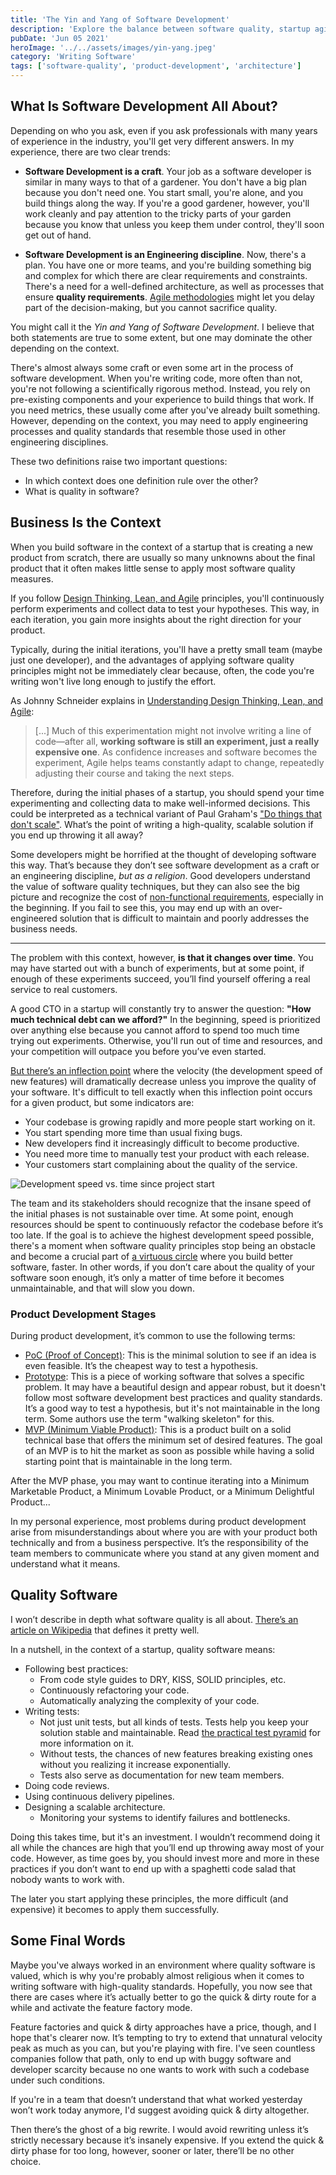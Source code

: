 ```yaml
---
title: 'The Yin and Yang of Software Development'
description: 'Explore the balance between software quality, startup agility, and product development.'
pubDate: 'Jun 05 2021'
heroImage: '../../assets/images/yin-yang.jpeg'
category: 'Writing Software'
tags: ['software-quality', 'product-development', 'architecture']
---
```


## What Is Software Development All About?

Depending on who you ask, even if you ask professionals with many years of experience in the industry, you'll get very different answers. In my experience, there are two clear trends:

- **Software Development is a craft**. Your job as a software developer is similar in many ways to that of a gardener. You don't have a big plan because you don't need one. You start small, you're alone, and you build things along the way. If you're a good gardener, however, you'll work cleanly and pay attention to the tricky parts of your garden because you know that unless you keep them under control, they'll soon get out of hand.

- **Software Development is an Engineering discipline**. Now, there's a plan. You have one or more teams, and you're building something big and complex for which there are clear requirements and constraints. There's a need for a well-defined architecture, as well as processes that ensure **quality requirements**. [Agile methodologies](https://en.wikipedia.org/wiki/Agile_software_development) might let you delay part of the decision-making, but you cannot sacrifice quality.

You might call it the _Yin and Yang of Software Development_. I believe that both statements are true to some extent, but one may dominate the other depending on the context.

There's almost always some craft or even some art in the process of software development. When you're writing code, more often than not, you're not following a scientifically rigorous method. Instead, you rely on pre-existing components and your experience to build things that work. If you need metrics, these usually come after you've already built something. However, depending on the context, you may need to apply engineering processes and quality standards that resemble those used in other engineering disciplines.

These two definitions raise two important questions:

- In which context does one definition rule over the other?
- What is quality in software?

## Business Is the Context

When you build software in the context of a startup that is creating a new product from scratch, there are usually so many unknowns about the final product that it often makes little sense to apply most software quality measures.

If you follow [Design Thinking, Lean, and Agile](https://www.thoughtworks.com/books/understanding-design-thinking-lean-agile-jonny-schneider) principles, you'll continuously perform experiments and collect data to test your hypotheses. This way, in each iteration, you gain more insights about the right direction for your product.

Typically, during the initial iterations, you'll have a pretty small team (maybe just one developer), and the advantages of applying software quality principles might not be immediately clear because, often, the code you're writing won't live long enough to justify the effort.

As Johnny Schneider explains in [Understanding Design Thinking, Lean, and Agile](https://www.goodreads.com/en/book/show/35784015):

> [...] Much of this experimentation might not involve writing a line of code—after all, **working software is still an experiment, just a really expensive one**. As confidence increases and software becomes the experiment, Agile helps teams constantly adapt to change, repeatedly adjusting their course and taking the next steps.

Therefore, during the initial phases of a startup, you should spend your time experimenting and collecting data to make well-informed decisions. This could be interpreted as a technical variant of Paul Graham's ["Do things that don't scale"](http://paulgraham.com/ds.html). What’s the point of writing a high-quality, scalable solution if you end up throwing it all away?

Some developers might be horrified at the thought of developing software this way. That’s because they don’t see software development as a craft or an engineering discipline, _but as a religion_. Good developers understand the value of software quality techniques, but they can also see the big picture and recognize the cost of [non-functional requirements](https://en.wikipedia.org/wiki/Non-functional_requirement), especially in the beginning. If you fail to see this, you may end up with an over-engineered solution that is difficult to maintain and poorly addresses the business needs.

---

The problem with this context, however, **is that it changes over time**. You may have started out with a bunch of experiments, but at some point, if enough of these experiments succeed, you’ll find yourself offering a real service to real customers.

A good CTO in a startup will constantly try to answer the question: **"How much technical debt can we afford?"** In the beginning, speed is prioritized over anything else because you cannot afford to spend too much time trying out experiments. Otherwise, you'll run out of time and resources, and your competition will outpace you before you’ve even started.

[But there’s an inflection point](https://blog.devgenius.io/quality-vs-speed-9a46a6254a4e) where the velocity (the development speed of new features) will dramatically decrease unless you improve the quality of your software. It's difficult to tell exactly when this inflection point occurs for a given product, but some indicators are:

- Your codebase is growing rapidly and more people start working on it.
- You start spending more time than usual fixing bugs.
- New developers find it increasingly difficult to become productive.
- You need more time to manually test your product with each release.
- Your customers start complaining about the quality of the service.

![Development speed vs. time since project start](/assets/images/speed-time-chart.png)

The team and its stakeholders should recognize that the insane speed of the initial phases is not sustainable over time. At some point, enough resources should be spent to continuously refactor the codebase before it’s too late. If the goal is to achieve the highest development speed possible, there's a moment when software quality principles stop being an obstacle and become a crucial part of [a virtuous circle](https://www.youtube.com/watch?v=ZmgbjaRfp_Q) where you build better software, faster. In other words, if you don’t care about the quality of your software soon enough, it’s only a matter of time before it becomes unmaintainable, and that will slow you down.

### Product Development Stages

During product development, it’s common to use the following terms:

- [PoC (Proof of Concept)](https://en.wikipedia.org/wiki/Proof_of_concept): This is the minimal solution to see if an idea is even feasible. It’s the cheapest way to test a hypothesis.
- [Prototype](https://en.wikipedia.org/wiki/Prototype): This is a piece of working software that solves a specific problem. It may have a beautiful design and appear robust, but it doesn't follow most software development best practices and quality standards. It’s a good way to test a hypothesis, but it's not maintainable in the long term. Some authors use the term "walking skeleton" for this.
- [MVP (Minimum Viable Product)](https://en.wikipedia.org/wiki/Minimum_viable_product): This is a product built on a solid technical base that offers the minimum set of desired features. The goal of an MVP is to hit the market as soon as possible while having a solid starting point that is maintainable in the long term.

After the MVP phase, you may want to continue iterating into a Minimum Marketable Product, a Minimum Lovable Product, or a Minimum Delightful Product...

In my personal experience, most problems during product development arise from misunderstandings about where you are with your product both technically and from a business perspective. It’s the responsibility of the team members to communicate where you stand at any given moment and understand what it means.

## Quality Software

I won’t describe in depth what software quality is all about. [There’s an article on Wikipedia](https://en.wikibooks.org/wiki/Introduction_to_Software_Engineering/Quality) that defines it pretty well.

In a nutshell, in the context of a startup, quality software means:

- Following best practices:
  - From code style guides to DRY, KISS, SOLID principles, etc.
  - Continuously refactoring your code.
  - Automatically analyzing the complexity of your code.
- Writing tests:
  - Not just unit tests, but all kinds of tests. Tests help you keep your solution stable and maintainable. Read [the practical test pyramid](https://martinfowler.com/articles/practical-test-pyramid.html) for more information on it.
  - Without tests, the chances of new features breaking existing ones without you realizing it increase exponentially.
  - Tests also serve as documentation for new team members.
- Doing code reviews.
- Using continuous delivery pipelines.
- Designing a scalable architecture.
  - Monitoring your systems to identify failures and bottlenecks.

Doing this takes time, but it's an investment. I wouldn’t recommend doing it all while the chances are high that you’ll end up throwing away most of your code. However, as time goes by, you should invest more and more in these practices if you don’t want to end up with a spaghetti code salad that nobody wants to work with.

The later you start applying these principles, the more difficult (and expensive) it becomes to apply them successfully.

## Some Final Words

Maybe you've always worked in an environment where quality software is valued, which is why you're probably almost religious when it comes to writing software with high-quality standards. Hopefully, you now see that there are cases where it’s actually better to go the quick & dirty route for a while and activate the feature factory mode.

Feature factories and quick & dirty approaches have a price, though, and I hope that's clearer now. It’s tempting to try to extend that unnatural velocity peak as much as you can, but you're playing with fire. I've seen countless companies follow that path, only to end up with buggy software and developer scarcity because no one wants to work with such a codebase under such conditions.

If you're in a team that doesn’t understand that what worked yesterday won’t work today anymore, I'd suggest avoiding quick & dirty altogether.

Then there’s the ghost of a big rewrite. I would avoid rewriting unless it’s strictly necessary because it’s insanely expensive. If you extend the quick & dirty phase for too long, however, sooner or later, there’ll be no other choice.
